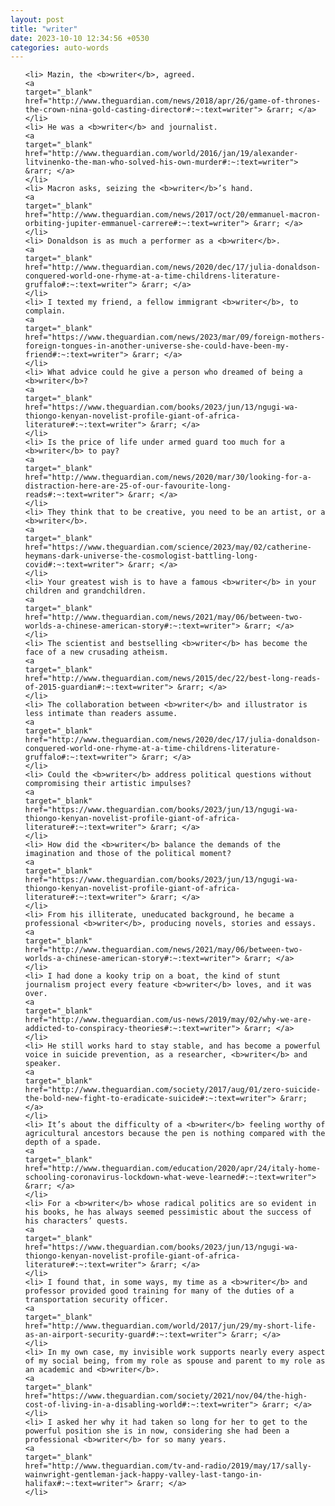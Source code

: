 ```yaml
---
layout: post
title: "writer"
date: 2023-10-10 12:34:56 +0530
categories: auto-words
---
```

<ol>

    <li> Mazin, the <b>writer</b>, agreed.
    <a 
    target="_blank" 
    href="http://www.theguardian.com/news/2018/apr/26/game-of-thrones-the-crown-nina-gold-casting-director#:~:text=writer"> &rarr; </a>
    </li>
    <li> He was a <b>writer</b> and journalist.
    <a 
    target="_blank" 
    href="http://www.theguardian.com/world/2016/jan/19/alexander-litvinenko-the-man-who-solved-his-own-murder#:~:text=writer"> &rarr; </a>
    </li>
    <li> Macron asks, seizing the <b>writer</b>’s hand.
    <a 
    target="_blank" 
    href="http://www.theguardian.com/news/2017/oct/20/emmanuel-macron-orbiting-jupiter-emmanuel-carrere#:~:text=writer"> &rarr; </a>
    </li>
    <li> Donaldson is as much a performer as a <b>writer</b>.
    <a 
    target="_blank" 
    href="http://www.theguardian.com/news/2020/dec/17/julia-donaldson-conquered-world-one-rhyme-at-a-time-childrens-literature-gruffalo#:~:text=writer"> &rarr; </a>
    </li>
    <li> I texted my friend, a fellow immigrant <b>writer</b>, to complain.
    <a 
    target="_blank" 
    href="https://www.theguardian.com/news/2023/mar/09/foreign-mothers-foreign-tongues-in-another-universe-she-could-have-been-my-friend#:~:text=writer"> &rarr; </a>
    </li>
    <li> What advice could he give a person who dreamed of being a <b>writer</b>?
    <a 
    target="_blank" 
    href="https://www.theguardian.com/books/2023/jun/13/ngugi-wa-thiongo-kenyan-novelist-profile-giant-of-africa-literature#:~:text=writer"> &rarr; </a>
    </li>
    <li> Is the price of life under armed guard too much for a <b>writer</b> to pay?
    <a 
    target="_blank" 
    href="http://www.theguardian.com/news/2020/mar/30/looking-for-a-distraction-here-are-25-of-our-favourite-long-reads#:~:text=writer"> &rarr; </a>
    </li>
    <li> They think that to be creative, you need to be an artist, or a <b>writer</b>.
    <a 
    target="_blank" 
    href="https://www.theguardian.com/science/2023/may/02/catherine-heymans-dark-universe-the-cosmologist-battling-long-covid#:~:text=writer"> &rarr; </a>
    </li>
    <li> Your greatest wish is to have a famous <b>writer</b> in your children and grandchildren.
    <a 
    target="_blank" 
    href="http://www.theguardian.com/news/2021/may/06/between-two-worlds-a-chinese-american-story#:~:text=writer"> &rarr; </a>
    </li>
    <li> The scientist and bestselling <b>writer</b> has become the face of a new crusading atheism.
    <a 
    target="_blank" 
    href="http://www.theguardian.com/news/2015/dec/22/best-long-reads-of-2015-guardian#:~:text=writer"> &rarr; </a>
    </li>
    <li> The collaboration between <b>writer</b> and illustrator is less intimate than readers assume.
    <a 
    target="_blank" 
    href="http://www.theguardian.com/news/2020/dec/17/julia-donaldson-conquered-world-one-rhyme-at-a-time-childrens-literature-gruffalo#:~:text=writer"> &rarr; </a>
    </li>
    <li> Could the <b>writer</b> address political questions without compromising their artistic impulses?
    <a 
    target="_blank" 
    href="https://www.theguardian.com/books/2023/jun/13/ngugi-wa-thiongo-kenyan-novelist-profile-giant-of-africa-literature#:~:text=writer"> &rarr; </a>
    </li>
    <li> How did the <b>writer</b> balance the demands of the imagination and those of the political moment?
    <a 
    target="_blank" 
    href="https://www.theguardian.com/books/2023/jun/13/ngugi-wa-thiongo-kenyan-novelist-profile-giant-of-africa-literature#:~:text=writer"> &rarr; </a>
    </li>
    <li> From his illiterate, uneducated background, he became a professional <b>writer</b>, producing novels, stories and essays.
    <a 
    target="_blank" 
    href="http://www.theguardian.com/news/2021/may/06/between-two-worlds-a-chinese-american-story#:~:text=writer"> &rarr; </a>
    </li>
    <li> I had done a kooky trip on a boat, the kind of stunt journalism project every feature <b>writer</b> loves, and it was over.
    <a 
    target="_blank" 
    href="http://www.theguardian.com/us-news/2019/may/02/why-we-are-addicted-to-conspiracy-theories#:~:text=writer"> &rarr; </a>
    </li>
    <li> He still works hard to stay stable, and has become a powerful voice in suicide prevention, as a researcher, <b>writer</b> and speaker.
    <a 
    target="_blank" 
    href="http://www.theguardian.com/society/2017/aug/01/zero-suicide-the-bold-new-fight-to-eradicate-suicide#:~:text=writer"> &rarr; </a>
    </li>
    <li> It’s about the difficulty of a <b>writer</b> feeling worthy of agricultural ancestors because the pen is nothing compared with the depth of a spade.
    <a 
    target="_blank" 
    href="http://www.theguardian.com/education/2020/apr/24/italy-home-schooling-coronavirus-lockdown-what-weve-learned#:~:text=writer"> &rarr; </a>
    </li>
    <li> For a <b>writer</b> whose radical politics are so evident in his books, he has always seemed pessimistic about the success of his characters’ quests.
    <a 
    target="_blank" 
    href="https://www.theguardian.com/books/2023/jun/13/ngugi-wa-thiongo-kenyan-novelist-profile-giant-of-africa-literature#:~:text=writer"> &rarr; </a>
    </li>
    <li> I found that, in some ways, my time as a <b>writer</b> and professor provided good training for many of the duties of a transportation security officer.
    <a 
    target="_blank" 
    href="http://www.theguardian.com/world/2017/jun/29/my-short-life-as-an-airport-security-guard#:~:text=writer"> &rarr; </a>
    </li>
    <li> In my own case, my invisible work supports nearly every aspect of my social being, from my role as spouse and parent to my role as an academic and <b>writer</b>.
    <a 
    target="_blank" 
    href="https://www.theguardian.com/society/2021/nov/04/the-high-cost-of-living-in-a-disabling-world#:~:text=writer"> &rarr; </a>
    </li>
    <li> I asked her why it had taken so long for her to get to the powerful position she is in now, considering she had been a professional <b>writer</b> for so many years.
    <a 
    target="_blank" 
    href="http://www.theguardian.com/tv-and-radio/2019/may/17/sally-wainwright-gentleman-jack-happy-valley-last-tango-in-halifax#:~:text=writer"> &rarr; </a>
    </li>